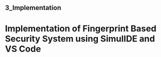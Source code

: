 ## 3_Implementation
# Implementation of Fingerprint Based Security System using SimulIDE and VS Code